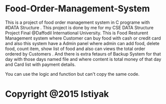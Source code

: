# Food-Order-Management-System
This is a project of food order management system in C programe with #DATA Structure . This project is done by me for my CSE DATA Structure Project Final @Daffodil International University. This is Food Resturent Management system where Customer can buy food with cash or credit card and also this system have a Admin panel where admin can add food, delete food, count item, show list of food and also can views the total order ordered by Customers . And there is extra fetaurs of Backup System for that day with those days named file and where content is total money of that day and Card list with payment details.

 You can use the logic and function but can't copy the same code. 
# Copyright @2015 Istiyak
